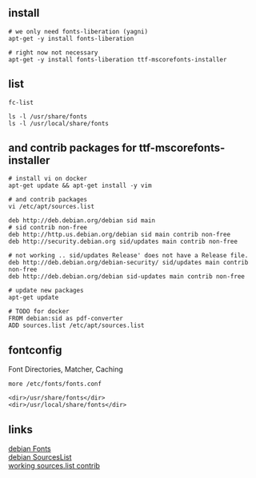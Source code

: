 ## install

	# we only need fonts-liberation (yagni)
	apt-get -y install fonts-liberation
	
	# right now not necessary
	apt-get -y install fonts-liberation ttf-mscorefonts-installer

## list

	fc-list
	
	ls -l /usr/share/fonts
	ls -l /usr/local/share/fonts

## and contrib packages for ttf-mscorefonts-installer
   
    # install vi on docker
    apt-get update && apt-get install -y vim
   
    # and contrib packages
	vi /etc/apt/sources.list
	
	deb http://deb.debian.org/debian sid main
	# sid contrib non-free
	deb http://http.us.debian.org/debian sid main contrib non-free
	deb http://security.debian.org sid/updates main contrib non-free

	# not working .. sid/updates Release' does not have a Release file.
	deb http://deb.debian.org/debian-security/ sid/updates main contrib non-free	
	deb http://deb.debian.org/debian sid-updates main contrib non-free
	
	# update new packages
	apt-get update
	
	# TODO for docker
	FROM debian:sid as pdf-converter
	ADD sources.list /etc/apt/sources.list
   
## fontconfig
Font Directories, Matcher, Caching

	more /etc/fonts/fonts.conf
	
	<dir>/usr/share/fonts</dir>
	<dir>/usr/local/share/fonts</dir>

## links
[debian Fonts](https://wiki.debian.org/Fonts)  
[debian SourcesList](https://wiki.debian.org/SourcesList)  
[working sources.list contrib](https://gist.github.com/ChristopherA/680b4eeeeb6e9e4c7fc59c010a23b6cd)  
